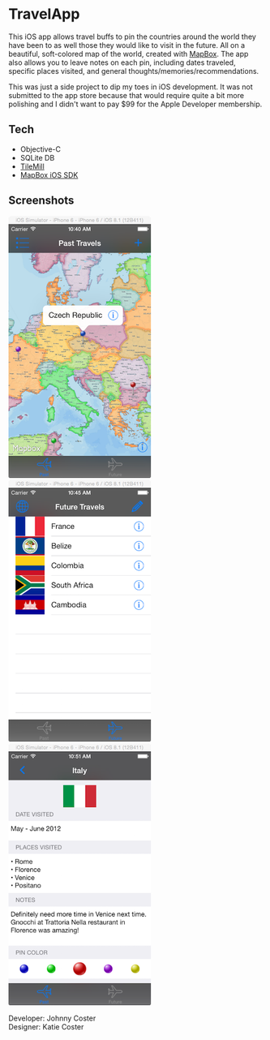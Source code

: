 TravelApp
===

This iOS app allows travel buffs to pin the countries around the world they have been to as well those they would like to visit in the future.  All on a beautiful, soft-colored map of the world, created with [MapBox](https://www.mapbox.com/).  The app also allows you to leave notes on each pin, including dates traveled, specific places visited, and general thoughts/memories/recommendations.

This was just a side project to dip my toes in iOS development.  It was not submitted to the app store because that would require quite a bit more polishing and I didn't want to pay $99 for the Apple Developer membership.

Tech
---
* Objective-C
* SQLite DB
* [TileMill](https://www.mapbox.com/tilemill/)
* [MapBox iOS SDK](https://www.mapbox.com/ios-sdk/)

Screenshots
---
![Map View](https://raw.githubusercontent.com/jcoster/TravelApp/master/screenshots/TravelApp%20-%20Map.png)
&nbsp;&nbsp;&nbsp;
![List View](https://raw.githubusercontent.com/jcoster/TravelApp/master/screenshots/TravelApp%20-%20List.png)
&nbsp;&nbsp;&nbsp;
![Detail View](https://raw.githubusercontent.com/jcoster/TravelApp/master/screenshots/TravelApp%20-%20Detail.png)

Developer: Johnny Coster<br/>
Designer: Katie Coster
